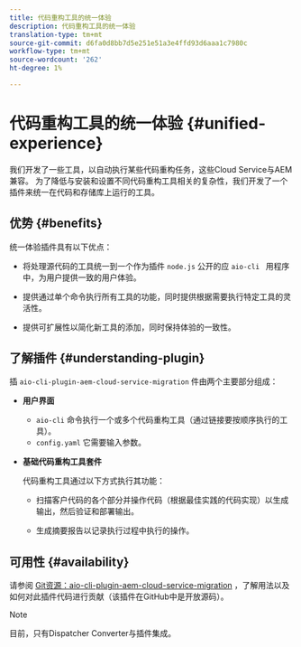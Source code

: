 ```yaml
---
title: 代码重构工具的统一体验
description: 代码重构工具的统一体验
translation-type: tm+mt
source-git-commit: d6fa0d8bb7d5e251e51a3e4ffd93d6aaa1c7980c
workflow-type: tm+mt
source-wordcount: '262'
ht-degree: 1%

---
```



# 代码重构工具的统一体验 {#unified-experience}

我们开发了一些工具，以自动执行某些代码重构任务，这些Cloud Service与AEM兼容。 为了降低与安装和设置不同代码重构工具相关的复杂性，我们开发了一个插件来统一在代码和存储库上运行的工具。

## 优势 {#benefits}

统一体验插件具有以下优点：

* 将处理源代码的工具统一到一个作为插件 `node.js` 公开的应 `aio-cli ` 用程序中，为用户提供一致的用户体验。

* 提供通过单个命令执行所有工具的功能，同时提供根据需要执行特定工具的灵活性。

* 提供可扩展性以简化新工具的添加，同时保持体验的一致性。

## 了解插件 {#understanding-plugin}

插 `aio-cli-plugin-aem-cloud-service-migration` 件由两个主要部分组成：

* **用户界面**

   * `aio-cli` 命令执行一个或多个代码重构工具（通过链接要按顺序执行的工具）。
   * `config.yaml` 它需要输入参数。

* **基础代码重构工具套件**

   代码重构工具通过以下方式执行其功能：

   * 扫描客户代码的各个部分并操作代码（根据最佳实践的代码实现）以生成输出，然后验证和部署输出。

   * 生成摘要报告以记录执行过程中执行的操作。

## 可用性 {#availability}

请参阅 [Git资源：aio-cli-plugin-aem-cloud-service-migration](https://github.com/adobe/aio-cli-plugin-aem-cloud-service-migration) ，了解用法以及如何对此插件代码进行贡献（该插件在GitHub中是开放源码）。

>[!NOTE]
>目前，只有Dispatcher Converter与插件集成。
